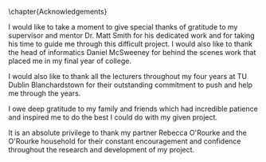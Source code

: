 \chapter{Acknowledgements}

I would like to take a moment to give special thanks of gratitude to my supervisor and mentor Dr. Matt Smith for his dedicated work and for taking his time to guide me through this difficult project. I would also like to thank the head of informatics Daniel McSweeney for behind the scenes work that placed me in my final year of college.

I would also like to thank all the lecturers throughout my four years at TU Dublin Blanchardstown for their outstanding commitment to push and help me through the years. 

I owe deep gratitude to my family and friends which had incredible patience and inspired me to do the best I could do with my given project. 

It is an absolute privilege to thank my partner Rebecca O'Rourke and the O'Rourke household for their constant encouragement and confidence throughout the research and development of my project.
